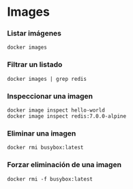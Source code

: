 # Images

### Listar imágenes

```
docker images
```

### Filtrar un listado

```
docker images | grep redis
```

### Inspeccionar una imagen

```
docker image inspect hello-world
docker image inspect redis:7.0.0-alpine
```

### Eliminar una imagen

```
docker rmi busybox:latest
```

### Forzar eliminación de una imagen

```
docker rmi -f busybox:latest
```

